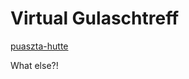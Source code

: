 # Virtual Gulaschtreff

[puaszta-hutte](https://github.com/Oppodelldog/virtualgulaschtreff/puaszta-hutte.jpg)

What else?!